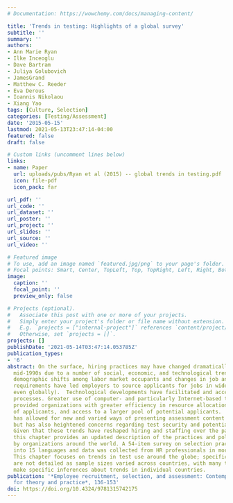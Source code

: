 ```yaml
---
# Documentation: https://wowchemy.com/docs/managing-content/

title: 'Trends in testing: Highlights of a global survey'
subtitle: ''
summary: ''
authors:
- Ann Marie Ryan
- Ilke Inceoglu
- Dave Bartram
- Juliya Golubovich
- JamesGrand
- Matthew C. Reeder
- Eva Derous
- Ioannis Nikolaou
- Xiang Yao
tags: [Culture, Selection]
categories: [Testing/Assessment]
date: '2015-05-15'
lastmod: 2021-05-13T23:47:14-04:00
featured: false
draft: false

# Custom links (uncomment lines below)
links:
- name: Paper
  url: uploads/pubs/Ryan et al (2015) -- global trends in testing.pdf
  icon: file-pdf
  icon_pack: far

url_pdf: ''
url_code: ''
url_dataset: ''
url_poster: ''
url_project: ''
url_slides: ''
url_source: ''
url_video: ''

# Featured image
# To use, add an image named `featured.jpg/png` to your page's folder.
# Focal points: Smart, Center, TopLeft, Top, TopRight, Left, Right, BottomLeft, Bottom, BottomRight.
image:
  caption: ''
  focal_point: ''
  preview_only: false

# Projects (optional).
#   Associate this post with one or more of your projects.
#   Simply enter your project's folder or file name without extension.
#   E.g. `projects = ["internal-project"]` references `content/project/deep-learning/index.md`.
#   Otherwise, set `projects = []`.
projects: []
publishDate: '2021-05-14T03:47:14.053785Z'
publication_types:
- '6'
abstract: On the surface, hiring practices may have changed dramatically since the
  mid-1990s due to a number of social, economic, and technological trends. Skill and
  demographic shifts among labor market occupants and changes in job and occupational
  requirements have led employers to source applicants for jobs in wider markets (and
  even globally).  Technological developments have facilitated and accelerated staffing
  processes. Greater use of computer- and particularly Internet-based testing has
  provided organizations with greater efficiency in resource allocation, quicker processing
  of applicants, and access to a larger pool of potential applicants.  Technology
  has allowed for new and varied ways of presenting assessment content to applicants,
  but has also heightened concerns regarding test security and potential cheating.
  Given that these trends have reshaped hiring and staffing over the past 20 years,
  this chapter provides an updated description of the practices and policies used
  by organizations around the world. A 54-item survey on selection practices was translated
  into 15 languages and data was collected from HR professionals in more than 25 countries.
  This chapter focuses on trends in test use around the globe; specific country differences
  are not detailed as sample sizes varied across countries, with many too small to
  make specific inferences about trends in individual countries.
publication: '*Employee recruitment, selection, and assessment: Contemporary issues
  for theory and practice*, 136-153'
doi: https://doi.org/10.4324/9781315742175 
---
```


